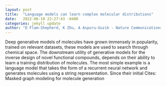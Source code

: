 ```yaml
---
layout: post
title:  "Language models can learn complex molecular distributions"
date:   2022-06-10 22:27:43 -0400
categories: jekyll update
author: "D Flam-Shepherd, K Zhu, A Aspuru-Guzik - Nature Communications, 2022"
---
```

Deep generative models of molecules have grown immensely in popularity, trained on relevant datasets, these models are used to search through chemical space. The downstream utility of generative models for the inverse design of novel functional compounds, depends on their ability to learn a training distribution of molecules. The most simple example is a language model that takes the form of a recurrent neural network and generates molecules using a string representation. Since their initial 
Cites: Masked graph modeling for molecule generation